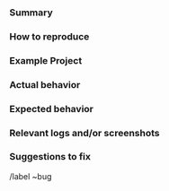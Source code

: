 <!--
请先仔细阅读下文!

在开启新的 issue 之前, 请确保已通过 'bug' 关键词关键词搜索过 issues.

并验证您想要提交的 issue 并没有重复.
-->

### Summary

<!--
简要描述所遇到的 bug
-->

### How to reproduce

<!--
如何重现这个 issue - 这个非常重要

- Release number / tag / commit SHA
- OS(s)
-->

### Example Project

<!-- 
如果可能, 请创建一个 example project 在 gitlab 来展现有问题的行为, 并将其 link 到 bug 报告中
-->

### Actual behavior

<!-- 
What actually happens
-->

### Expected behavior

<!--
What you should see instead
-->

### Relevant logs and/or screenshots

<!-- 
贴一下相关的 logs - 请使用 markdown 的代码块 ``` 来格式化控制台输出, log 以及代码, 否则读起来太痛苦
-->

### Suggestions to fix

<!--
如果可以, 可以了 link 一下可能导致问题的项目源码位置
-->

<!-- 不要修改下面这行, 用于自动分类 -->
/label ~bug